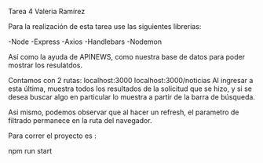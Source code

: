 Tarea 4 Valeria Ramírez

Para la realización de esta tarea use las siguientes librerias:

-Node
-Express
-Axios
-Handlebars
-Nodemon 

Así como la ayuda de APINEWS, como nuestra base de datos para poder mostrar los resulatdos.


Contamos con 2 rutas:
localhost:3000
localhost:3000/noticias
Al ingresar a esta última, muestra todos los resultados de la solicitud que se hizo,
y si se desea buscar algo en particular lo muestra a partir de la barra de búsqueda.

Asi mismo, podemos observar que al hacer un refresh, el parametro de filtrado permanece en la ruta del navegador.

Para correr el proyecto es :

npm run start